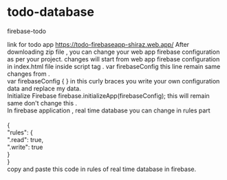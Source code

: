 # todo-database
firebase-todo

link for todo app https://todo-firebaseapp-shiraz.web.app/
After downloading zip file , you can change your web app  firebase configuration as per your project. 
changes will start from web app  firebase configuration in index.html file inside script tag . var firebaseConfig this line remain same changes from .
<br> var firebaseConfig { } in this  curly braces  you write your own configuration data and replace my data.
  <br> Initialize Firebase firebase.initializeApp(firebaseConfig); this will remain same don't change this .
 <br> In firebase application , real time database you can change in rules part <br>
<br>{
 <br> "rules": {
   <br> ".read": true,
  <br>  ".write": true
<br>  }
<br>}
<br>copy and paste this code in rules of real time database in firebase.
<br>
